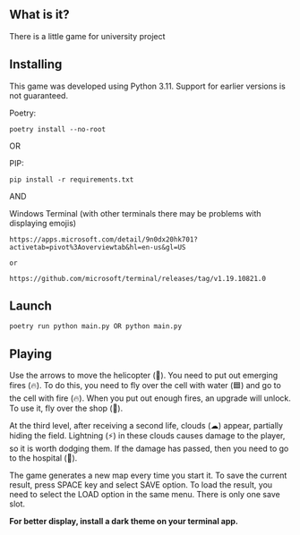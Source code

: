 ## What is it?

There is a little game for university project

## Installing

This game was developed using Python 3.11. Support for earlier versions is not guaranteed.

Poetry:

``
poetry install --no-root
``

OR

PIP:

``
pip install -r requirements.txt
``

AND

Windows Terminal (with other terminals there may be problems with displaying emojis)

```
https://apps.microsoft.com/detail/9n0dx20hk701?activetab=pivot%3Aoverviewtab&hl=en-us&gl=US

or

https://github.com/microsoft/terminal/releases/tag/v1.19.10821.0
```

## Launch

``
poetry run python main.py
OR
python main.py
``

## Playing

Use the arrows to move the helicopter (🚁). You need to put out emerging fires (🔥). 
To do this, you need to fly over the cell with water (🟦) and go to the cell with fire (🔥). 
When you put out enough fires, an upgrade will unlock. To use it, fly over the shop (🛒).

At the third level, after receiving a second life, clouds (☁) appear, partially hiding the field. 
Lightning (⚡) in these clouds causes damage to the player, so it is worth dodging them. 
If the damage has passed, then you need to go to the hospital (🏥).

The game generates a new map every time you start it. 
To save the current result, press SPACE key and select SAVE option. 
To load the result, you need to select the LOAD option in the same menu.
There is only one save slot.

**For better display, install a dark theme on your terminal app.**
